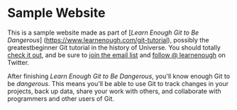 # Sample Website

This is a sample website made as part of [*Learn Enough Git to Be Dangerous*] (https://www.learnenough.com/git-tutorial), possibly the greatestbeginner Git tutorial in the history of Universe. You should totally [check it out](https://www.learnenough.com/git-tutirial), and be sure to [join the email list](https://learnenough.com/#email_list) and [follow @ learnenough](http://twitter.com/learenough) on Twitter.

After finishing *Learn Enough Git to Be Dangerous*, you'll know enough Git to be *dangerous*. This means you'll be able to use Git to track changes in your projects, back up data, share your work with others, and collaborate with programmers and other users of Git.